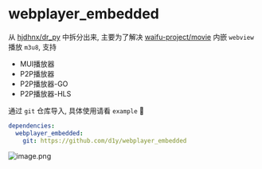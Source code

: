 # webplayer_embedded

从 [hjdhnx/dr_py](https://github.com/hjdhnx/dr_py) 中拆分出来, 主要为了解决 [waifu-project/movie](https://github.com/waifu-project/movie) 内嵌 `webview` 播放 `m3u8`, 支持

- MUI播放器
- P2P播放器
- P2P播放器-GO
- P2P播放器-HLS

通过 `git` 仓库导入, 具体使用请看 `example` 🥳

```yaml
dependencies:
  webplayer_embedded:
    git: https://github.com/d1y/webplayer_embedded
```

![image.png](https://s2.loli.net/2023/06/27/2jSBfHaklNow6DF.png)